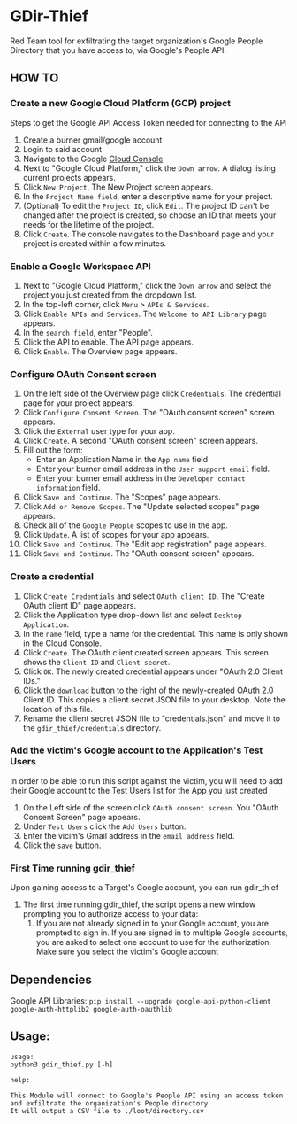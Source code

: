 # GDir-Thief
Red Team tool for exfiltrating the target organization's Google People Directory that you have access to, via Google's People API.
## HOW TO
### Create a new Google Cloud Platform (GCP) project
Steps to get the Google API Access Token needed for connecting to the API
1.  Create a burner gmail/google account
2.  Login to said account
3.  Navigate to the Google [Cloud Console](https://console.cloud.google.com/)
4.  Next to "Google Cloud Platform," click the `Down arrow`. A dialog listing current projects appears.
5.  Click `New Project`. The New Project screen appears.
6.  In the `Project Name field`, enter a descriptive name for your project.
7.  (Optional) To edit the `Project ID`, click `Edit`. The project ID can't be
  changed after the project is created, so choose an ID that meets your needs for
  the lifetime of the project.
8.  Click `Create`. The console navigates to the Dashboard page and your project is created within a few minutes.
### Enable a Google Workspace API
1.  Next to "Google Cloud Platform," click the `Down arrow` and select the project
  you just created from the dropdown list.
2.  In the top-left corner, click `Menu` > `APIs & Services`.
3.  Click `Enable APIs and Services`. The `Welcome to API Library` page appears.
4.  In the `search field`, enter "People".
5.  Click the API to enable. The API page appears.
6.  Click `Enable`. The Overview page appears.
###  Configure OAuth Consent screen
1.  On the left side of the Overview page click `Credentials`. The credential
page for your project appears.
2.  Click `Configure Consent Screen`. The "OAuth consent screen" screen appears.
3.  Click the `External` user type for your app.
4.  Click `Create`. A second "OAuth consent screen" screen appears.
5.  Fill out the form:
    - Enter an Application Name in the `App name` field
    - Enter your burner email address in the `User support email` field.
    - Enter your burner email address in the `Developer contact information` field.
6.  Click `Save and Continue`. The "Scopes" page appears.
7.  Click `Add or Remove Scopes`. The "Update selected scopes" page appears.
8.  Check all of the `Google People` scopes to use in the app.
9.  Click `Update`. A list of scopes for your app appears.
10. Click `Save and Continue`. The "Edit app registration" page appears.
11. Click `Save and Continue`. The "OAuth consent screen" appears.
### Create a credential
1.  Click `Create Credentials` and select `OAuth client ID`. The "Create OAuth
  client ID" page appears.
2.  Click the Application type drop-down list and select `Desktop Application`.
3.  In the `name` field, type a name for the credential. This name is only shown
  in the Cloud Console.
4.  Click `Create`. The OAuth client created screen appears. This screen shows
  the `Client ID` and `Client secret`.
5.  Click `OK`. The newly created credential appears under "OAuth 2.0 Client IDs."
6.  Click the `download` button to the right of the newly-created OAuth 2.0
  Client ID. This copies a client secret JSON file to your desktop. Note the
  location of this file.
7.  Rename the client secret JSON file to "credentials.json" and move it to the
  `gdir_thief/credentials` directory.
### Add the victim's Google account to the Application's Test Users
In order to be able to run this script against the victim, you will need to add
their Google account to the Test Users list for the App you just created
1.  On the Left side of the screen click `OAuth consent screen`.  You "OAuth
  Consent Screen" page appears.
2.  Under `Test Users` click the `Add Users` button.
3.  Enter the vicim's Gmail address in the `email address` field.
4.  Click the `save` button.
### First Time running gdir_thief
Upon gaining access to a Target's Google account, you can run gdir_thief
1.  The first time running gdir_thief, the script opens a new window prompting you
to authorize access to your data:
    1.  If you are not already signed in to your Google account, you are
      prompted to sign in. If you are signed in to multiple Google accounts, you
      are asked to select one account to use for the authorization.  Make sure
      you select the victim's Google account
## Dependencies
Google API Libraries: `pip install --upgrade google-api-python-client google-auth-httplib2 google-auth-oauthlib`
## Usage:
```
usage:
python3 gdir_thief.py [-h]

help:

This Module will connect to Google's People API using an access token and exfiltrate the organization's People directory
It will output a CSV file to ./loot/directory.csv
```
